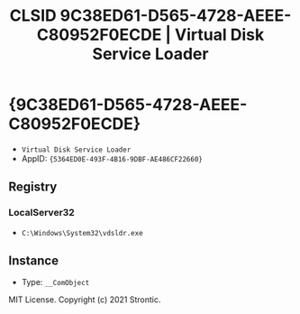 ﻿---
title: "CLSID 9C38ED61-D565-4728-AEEE-C80952F0ECDE | Virtual Disk Service Loader"
excerpt: What is COM-Object CLSID 9C38ED61-D565-4728-AEEE-C80952F0ECDE?
---

# {9C38ED61-D565-4728-AEEE-C80952F0ECDE}

* `Virtual Disk Service Loader`
* AppID: `{5364ED0E-493F-4B16-9DBF-AE486CF22660}`

## Registry


### LocalServer32

* `C:\Windows\System32\vdsldr.exe`

## Instance

* Type: `__ComObject`

MIT License. Copyright (c) 2021 Strontic.


